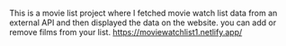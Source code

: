 This is a movie list project where I fetched movie watch list data from an external API and then displayed the data on the website. you can add or remove films from your list.                                                                                                                         https://moviewatchlist1.netlify.app/      
 
